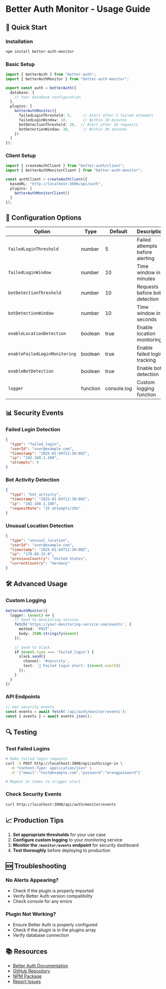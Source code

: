 # Better Auth Monitor - Usage Guide

## 🚀 **Quick Start**

### **Installation**
```bash
npm install better-auth-monitor
```

### **Basic Setup**
```typescript
import { betterAuth } from "better-auth";
import { betterAuthMonitor } from "better-auth-monitor";

export const auth = betterAuth({
  database: {
    // Your database configuration
  },
  plugins: [
    betterAuthMonitor({
      failedLoginThreshold: 5,     // Alert after 5 failed attempts
      failedLoginWindow: 10,       // Within 10 minutes
      botDetectionThreshold: 20,  // Alert after 20 requests
      botDetectionWindow: 30,      // Within 30 seconds
    })
  ]
});
```

### **Client Setup**
```typescript
import { createAuthClient } from "better-auth/client";
import { betterAuthMonitorClient } from "better-auth-monitor";

const authClient = createAuthClient({
  baseURL: "http://localhost:3000/api/auth",
  plugins: [
    betterAuthMonitorClient()
  ]
});
```

## 🔧 **Configuration Options**

| Option | Type | Default | Description |
|--------|------|---------|-------------|
| `failedLoginThreshold` | number | 5 | Failed attempts before alerting |
| `failedLoginWindow` | number | 10 | Time window in minutes |
| `botDetectionThreshold` | number | 10 | Requests before bot detection |
| `botDetectionWindow` | number | 10 | Time window in seconds |
| `enableLocationDetection` | boolean | true | Enable location monitoring |
| `enableFailedLoginMonitoring` | boolean | true | Enable failed login tracking |
| `enableBotDetection` | boolean | true | Enable bot detection |
| `logger` | function | console.log | Custom logging function |

## 📊 **Security Events**

### **Failed Login Detection**
```json
{
  "type": "failed_login",
  "userId": "user@example.com",
  "timestamp": "2025-01-04T12:30:00Z",
  "ip": "192.168.1.100",
  "attempts": 6
}
```

### **Bot Activity Detection**
```json
{
  "type": "bot_activity",
  "timestamp": "2025-01-04T12:30:00Z",
  "ip": "192.168.1.100",
  "requestRate": "25 attempts/10s"
}
```

### **Unusual Location Detection**
```json
{
  "type": "unusual_location",
  "userId": "user@example.com",
  "timestamp": "2025-01-04T12:30:00Z",
  "ip": "178.88.33.9",
  "previousCountry": "United States",
  "currentCountry": "Germany"
}
```

## 🛠️ **Advanced Usage**

### **Custom Logging**
```typescript
betterAuthMonitor({
  logger: (event) => {
    // Send to monitoring service
    fetch('https://your-monitoring-service.com/events', {
      method: 'POST',
      body: JSON.stringify(event)
    });
    
    // Send to Slack
    if (event.type === 'failed_login') {
      slack.send({
        channel: '#security',
        text: `🚨 Failed login alert: ${event.userId}`
      });
    }
  }
})
```

### **API Endpoints**
```typescript
// Get security events
const events = await fetch('/api/auth/monitor/events');
const { events } = await events.json();
```

## 🔍 **Testing**

### **Test Failed Logins**
```bash
# Make failed login requests
curl -X POST http://localhost:3000/api/auth/sign-in \
  -H "Content-Type: application/json" \
  -d '{"email":"test@example.com","password":"wrongpassword"}'

# Repeat 3+ times to trigger alert
```

### **Check Security Events**
```bash
curl http://localhost:3000/api/auth/monitor/events
```

## 📈 **Production Tips**

1. **Set appropriate thresholds** for your use case
2. **Configure custom logging** to your monitoring service
3. **Monitor the `/monitor/events` endpoint** for security dashboard
4. **Test thoroughly** before deploying to production

## 🆘 **Troubleshooting**

### **No Alerts Appearing?**
- Check if the plugin is properly imported
- Verify Better Auth version compatibility
- Check console for any errors

### **Plugin Not Working?**
- Ensure Better Auth is properly configured
- Check if the plugin is in the plugins array
- Verify database connection

## 📚 **Resources**

- [Better Auth Documentation](https://www.better-auth.com)
- [GitHub Repository](https://github.com/yourusername/better-auth-monitor)
- [NPM Package](https://www.npmjs.com/package/better-auth-monitor)
- [Report Issues](https://github.com/yourusername/better-auth-monitor/issues)
